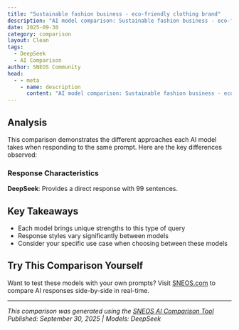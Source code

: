 ```yaml
---
title: "Sustainable fashion business - eco-friendly clothing brand"
description: "AI model comparison: Sustainable fashion business - eco-friendly clothing brand..."
date: 2025-09-30
category: comparison
layout: Clean
tags:
  - DeepSeek
  - AI Comparison
author: SNEOS Community
head:
  - - meta
    - name: description
      content: "AI model comparison: Sustainable fashion business - eco-friendly clothing brand..."
---
```


<ChatComparison
  title="Sustainable fashion business - eco-friendly clothing brand"
  prompt="Sustainable fashion business - eco-friendly clothing brand"
  :responses='{
    "DeepSeek": "Of course. This is an excellent and impactful business idea. Here is a comprehensive guide to starting and running a sustainable fashion brand, broken down into key areas.\n\n### 1. The Foundation: Your \u0022Why\u0022 and Brand Identity\n\nBefore you design a single garment, you must define your brand\u0027s core.\n\n*   **Your Mission \u0026 Vision:** Why does your brand exist beyond making money? (e.g., \u0022To create timeless clothing that respects the planet and its people,\u0022 or \u0022To democratize access to ethically produced fashion.\u0022)\n*   **Target Audience:** Who are you selling to? Be specific. (e.g., \u0022Eco-conscious millennials who value minimalist design,\u0022 or \u0022Outdoor enthusiasts who need durable, recycled gear.\u0022)\n*   **Brand Story:** What makes you unique? Your story is a powerful marketing tool. Are you a designer frustrated with waste? A activist focused on fair trade?\n*   **Niche:** The sustainable fashion market is growing. Find your corner.\n    *   **Product Type:** Everyday essentials, activewear, formal wear, children\u0027s clothing, accessories.\n    *   **Style Aesthetic:** Minimalist, bohemian, avant-garde, classic, streetwear.\n    *   **Specific Value:** Climate-neutral, vegan, upcycled, size-inclusive, supporting a specific artisan community.\n\n### 2. The Pillars of Sustainability: Your Product \u0026 Supply Chain\n\nThis is where your commitment becomes reality. Authenticity is everything.\n\n**A. Materials \u0026 Sourcing:**\n*   **Organic Cotton:** Grown without toxic pesticides. Look for GOTS (Global Organic Textile Standard) certification.\n*   **Hemp \u0026 Linen:** Require significantly less water and pesticides than conventional cotton.\n*   **Tencel\u2122/Lyocell:** Made from sustainably sourced wood pulp in a closed-loop process that recycles water and solvents.\n*   **Recycled Fabrics:** Recycled PET (from plastic bottles) into polyester, or recycled cotton/wool. GRS (Global Recycled Standard) certified.\n*   **Deadstock Fabric:** Surplus fabric from larger fashion houses. This is a great way to reduce waste, but it can be inconsistent.\n*   **Innovative Materials:** Explore fabrics made from algae, mushrooms (mycelium leather), pineapple leaves (Pi\u00F1atex), or orange peels.\n\n**B. Production \u0026 Manufacturing:**\n*   **Ethical Manufacturing:** Choose partners who are transparent about their labor practices. Look for certifications like **Fair Trade** or **SA8000**. Conduct audits if possible.\n*   **Local Production:** Manufacturing closer to your customer base reduces carbon footprint and allows for better oversight, though it may be more expensive.\n*   **Small Batch \u0026 Made-to-Order:** This is the antithesis of fast fashion. It prevents overproduction and inventory waste.\n\n**C. Design \u0026 Lifecycle:**\n*   **Timeless Design:** Create versatile, classic pieces that won\u0027t go out of style next season.\n*   **Durability:** Use quality construction and materials so garments last for years.\n*   **Repairability:** Design for repair. Offer a mending service or provide repair guides.\n*   **End-of-Life:** Have a plan. Offer a take-back program for recycling or upcycling. Be honest about your product\u0027s compostability or recyclability.\n\n### 3. The Business Model \u0026 Operations\n\nHow will you structure your business to be both sustainable and profitable?\n\n*   **Pricing Strategy:** Your prices will be higher than fast fashion. Justify them transparently. Break down the cost: materials, fair wages, sustainable practices. Educate your customer on the *value*, not just the price.\n*   **Transparency:** Be radically open. Share your factory information, cost breakdowns, and challenges. This builds immense trust.\n*   **Circular Economy Models:**\n    *   **Rental/Subscription:** For occasion wear or refreshing a wardrobe.\n    *   **Resale/Recommerce:** Create a platform for customers to sell your used garments back.\n    *   **Repair \u0026 Care Services:** Extend the life of your products.\n\n### 4. Marketing \u0026 Storytelling\n\nYou\u0027re not just selling a shirt; you\u0027re selling a value system.\n\n*   **Content is King:** Use your blog, social media, and packaging to educate your audience about sustainability, fabric care, and your brand\u0027s journey.\n*   **Influencer \u0026 Community Partnerships:** Collaborate with influencers who genuinely align with your values, not just those with large followings.\n*   **Public Relations:** Pitch your unique story to publications focused on sustainability, ethics, and conscious living.\n*   **User-Generated Content:** Encourage customers to share their stories with your clothes using a specific hashtag.\n*   **Avoid Greenwashing:** This is critical. Be specific and honest about your achievements *and* your areas for improvement. Don\u0027t make vague claims like \u0022eco-friendly.\u0022\n\n### 5. Key Challenges \u0026 How to Overcome Them\n\n*   **Higher Costs:** This is the biggest hurdle. Mitigate it through premium pricing, a strong brand story, and focusing on a target audience that values sustainability.\n*   **Supply Chain Complexity:** Finding certified, ethical suppliers is hard. Use platforms like **Common Objective** or attend sustainable sourcing trade shows.\n*   **Scalability:** Growing while staying true to your values is a challenge. Consider a slow, controlled growth model rather than rapid expansion.\n*   **Consumer Education:** You must constantly explain why your $80 t-shirt is worth it compared to a $10 one.\n\n### Actionable First Steps:\n\n1.  **Solidify Your Niche:** Write a one-page business plan outlining your brand identity, target customer, and core products.\n2.  **Research Suppliers:** Start sourcing potential fabrics and manufacturers. Get samples!\n3.  **Create a Financial Model:** Project your costs (materials, labor, shipping) and set your pricing. Calculate how many units you need to sell to break even.\n4.  **Build a Prototype:** Create a sample of your first product. Test it for fit, feel, and durability.\n5.  **Start Your Brand Story:** Launch a simple website or Instagram page to document your journey and build an audience *before* you launch.\n\n### Inspiring Case Studies to Research:\n\n*   **Patagonia:** The gold standard for transparency, durability, and environmental activism.\n*   **tentree:** Plants ten trees for every item purchased and is incredibly transparent about its supply chain.\n*   **Allbirds:** Focuses on simple, natural materials (like merino wool and sugarcane-based foam) and carbon footprint labeling.\n*   **Reformation:** Popularized the \u0022sustainability is sexy\u0022 aesthetic and provides detailed sustainability reports for each product.\n\nStarting a sustainable fashion brand is a marathon, not a sprint. Your success will be built on a foundation of authenticity, transparency, and a genuine desire to make a positive impact. Good luck"
  }'
  published-date="16:58"
/>

## Analysis

This comparison demonstrates the different approaches each AI model takes when responding to the same prompt. Here are the key differences observed:

### Response Characteristics

**DeepSeek**: Provides a direct response with 99 sentences. 

## Key Takeaways

- Each model brings unique strengths to this type of query
- Response styles vary significantly between models
- Consider your specific use case when choosing between these models

## Try This Comparison Yourself

Want to test these models with your own prompts? Visit [SNEOS.com](https://sneos.com) to compare AI responses side-by-side in real-time.

---

*This comparison was generated using the [SNEOS AI Comparison Tool](https://sneos.com)*
*Published: September 30, 2025 | Models: DeepSeek*
